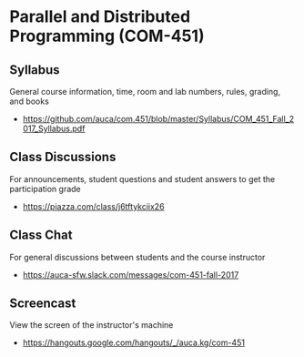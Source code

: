 # Parallel and Distributed Programming (COM-451)

## Syllabus

General course information, time, room and lab numbers, rules, grading, and
books

* <https://github.com/auca/com.451/blob/master/Syllabus/COM_451_Fall_2017_Syllabus.pdf>

## Class Discussions

For announcements, student questions and student answers to get the
participation grade

* <https://piazza.com/class/j6tftykciix26>

## Class Chat

For general discussions between students and the course instructor

* <https://auca-sfw.slack.com/messages/com-451-fall-2017>

## Screencast

View the screen of the instructor's machine

* <https://hangouts.google.com/hangouts/_/auca.kg/com-451>
